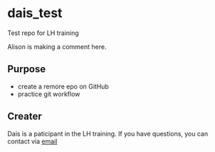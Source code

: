 # dais_test
Test repo for LH training

Alison is making a comment here.
## Purpose

- create a remore epo on GitHub
- practice git workflow

## Creater

Dais is a paticipant in the LH training. If you have questions, you can contact
via [email](d_seto@ucsb.edu)
